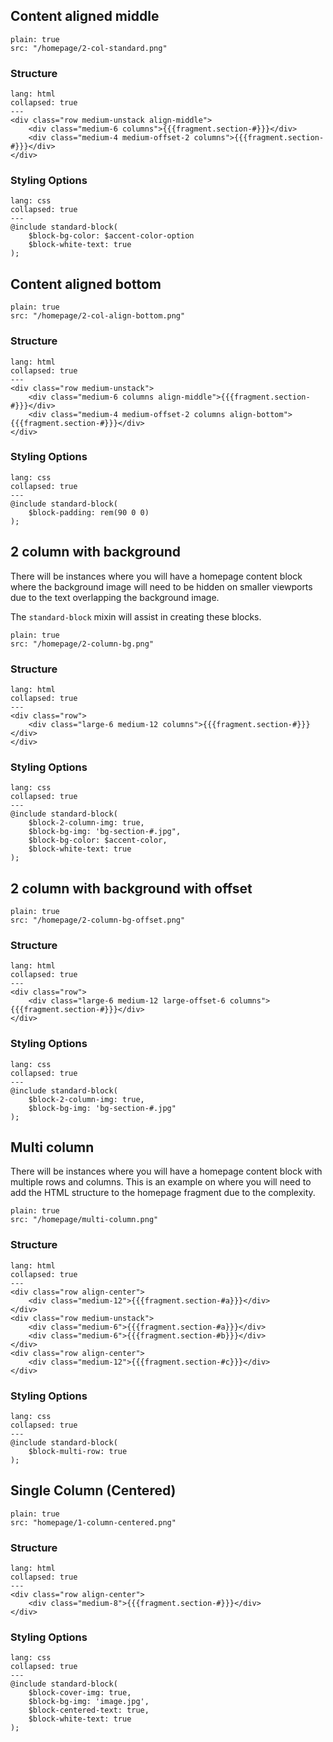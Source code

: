 ## Content aligned middle

```image
plain: true
src: "/homepage/2-col-standard.png"
```

### Structure

```code
lang: html
collapsed: true
---
<div class="row medium-unstack align-middle">
	<div class="medium-6 columns">{{{fragment.section-#}}}</div>
	<div class="medium-4 medium-offset-2 columns">{{{fragment.section-#}}}</div>
</div>
```

### Styling Options

```code
lang: css
collapsed: true
---
@include standard-block(
	$block-bg-color: $accent-color-option
	$block-white-text: true
);
```

## Content aligned bottom

```image
plain: true
src: "/homepage/2-col-align-bottom.png"
```

### Structure

```code
lang: html
collapsed: true
---
<div class="row medium-unstack">
	<div class="medium-6 columns align-middle">{{{fragment.section-#}}}</div>
	<div class="medium-4 medium-offset-2 columns align-bottom">{{{fragment.section-#}}}</div>
</div>
```

### Styling Options

```code
lang: css
collapsed: true
---
@include standard-block(
	$block-padding: rem(90 0 0)
);
```

## 2 column with background

There will be instances where you will have a homepage content block where the background image will need to be hidden on smaller viewports due to the text overlapping the background image.

The `standard-block` mixin will assist in creating these blocks.

```image
plain: true
src: "/homepage/2-column-bg.png"
```

### Structure

```code
lang: html
collapsed: true
---
<div class="row">
	<div class="large-6 medium-12 columns">{{{fragment.section-#}}}</div>
</div>
```

### Styling Options

```code
lang: css
collapsed: true
---
@include standard-block(
	$block-2-column-img: true,
	$block-bg-img: 'bg-section-#.jpg",
	$block-bg-color: $accent-color,
	$block-white-text: true
);
```

## 2 column with background with offset

```image
plain: true
src: "/homepage/2-column-bg-offset.png"
```

### Structure

```code
lang: html
collapsed: true
---
<div class="row">
	<div class="large-6 medium-12 large-offset-6 columns">{{{fragment.section-#}}}</div>
</div>
```

### Styling Options

```code
lang: css
collapsed: true
---
@include standard-block(
	$block-2-column-img: true,
	$block-bg-img: 'bg-section-#.jpg"
);
```

## Multi column

There will be instances where you will have a homepage content block with multiple rows and columns. This is an example on where you will need to add the HTML structure to the homepage fragment due to the complexity.

```image
plain: true
src: "/homepage/multi-column.png"
```

### Structure

```code
lang: html
collapsed: true
---
<div class="row align-center">
	<div class="medium-12">{{{fragment.section-#a}}}</div>
</div>
<div class="row medium-unstack">
	<div class="medium-6">{{{fragment.section-#a}}}</div>
	<div class="medium-6">{{{fragment.section-#b}}}</div>
</div>
<div class="row align-center">
	<div class="medium-12">{{{fragment.section-#c}}}</div>
</div>
```

### Styling Options

```code
lang: css
collapsed: true
---
@include standard-block(
	$block-multi-row: true
);
```

## Single Column (Centered)

```image
plain: true
src: "homepage/1-column-centered.png"
```

### Structure

```code
lang: html
collapsed: true
---
<div class="row align-center">
	<div class="medium-8">{{{fragment.section-#}}}</div>
</div>
```

### Styling Options

```code
lang: css
collapsed: true
---
@include standard-block(
	$block-cover-img: true,
	$block-bg-img: 'image.jpg',
	$block-centered-text: true,
	$block-white-text: true
);
```